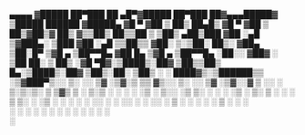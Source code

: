  ▄▄▄▄   ▓█████  ██▀███   ██ ▄█▀▓█████  ██▀███   ██▓▄▄▄█████▓ ▒█████    ██████ 
▓█████▄ ▓█   ▀ ▓██ ▒ ██▒ ██▄█▒ ▓█   ▀ ▓██ ▒ ██▒▓██▒▓  ██▒ ▓▒▒██▒  ██▒▒██    ▒ 
▒██▒ ▄██▒███   ▓██ ░▄█ ▒▓███▄░ ▒███   ▓██ ░▄█ ▒▒██▒▒ ▓██░ ▒░▒██░  ██▒░ ▓██▄   
▒██░█▀  ▒▓█  ▄ ▒██▀▀█▄  ▓██ █▄ ▒▓█  ▄ ▒██▀▀█▄  ░██░░ ▓██▓ ░ ▒██   ██░  ▒   ██▒
░▓█  ▀█▓░▒████▒░██▓ ▒██▒▒██▒ █▄░▒████▒░██▓ ▒██▒░██░  ▒██▒ ░ ░ ████▓▒░▒██████▒▒
░▒▓███▀▒░░ ▒░ ░░ ▒▓ ░▒▓░▒ ▒▒ ▓▒░░ ▒░ ░░ ▒▓ ░▒▓░░▓    ▒ ░░   ░ ▒░▒░▒░ ▒ ▒▓▒ ▒ ░
▒░▒   ░  ░ ░  ░  ░▒ ░ ▒░░ ░▒ ▒░ ░ ░  ░  ░▒ ░ ▒░ ▒ ░    ░      ░ ▒ ▒░ ░ ░▒  ░ ░
 ░    ░    ░     ░░   ░ ░ ░░ ░    ░     ░░   ░  ▒ ░  ░      ░ ░ ░ ▒  ░  ░  ░  
 ░         ░  ░   ░     ░  ░      ░  ░   ░      ░               ░ ░        ░  
      ░                                                                       
